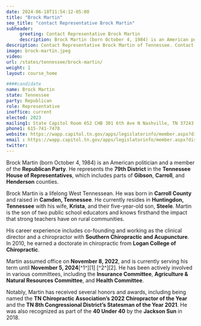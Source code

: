 ```yaml
---
date: 2024-06-18T11:54:12-05:00
title: "Brock Martin"
seo_title: "contact Representative Brock Martin"
subheader:
     greeting: Contact Representative Brock Martin
     description: Brock Martin (born October 4, 1984) is an American politician and a member of the Republican Party. He represents the 79th District in the Tennessee House of Representatives, which includes parts of Gibson, Carroll, and Henderson counties.
description: Contact Representative Brock Martin of Tennessee. Contact information for Brock Martin includes email address, phone number, and mailing address.
image: brock-martin.jpeg
video:
url: /states/tennessee/brock-martin/
weight: 1
layout: course_home

####candidate
name: Brock Martin
state: Tennessee
party: Republican
role: Representative
inoffice: current
elected: 2023
mailing1: State Capitol Room 652 CHB 301 6th Ave N Nashville, TN 37243
phone1: 615-741-7478
website: https://wapp.capitol.tn.gov/apps/legislatorinfo/member.aspx?district=H79/
email : https://wapp.capitol.tn.gov/apps/legislatorinfo/member.aspx?district=H79/
twitter: 
---
```

Brock Martin (born October 4, 1984) is an American politician and a member of the **Republican Party**. He represents the **79th District** in the **Tennessee House of Representatives**, which includes parts of **Gibson**, **Carroll**, and **Henderson** counties.

Brock Martin is a lifelong West Tennessean. He was born in **Carroll County** and raised in **Camden, Tennessee**. He currently resides in **Huntingdon, Tennessee** with his wife, **Krista**, and their five-year-old son, **Steele**. Martin is the son of two public school educators and knows firsthand the impact that strong teachers have on rural communities.

His career experience includes co-founding and working as the clinical director and a chiropractor with **Southern Chiropractic and Acupuncture**. In 2010, he earned a doctorate in chiropractic from **Logan College of Chiropractic**.

Martin assumed office on **November 8, 2022**, and is currently serving his term until **November 5, 2024**[^1^][1] [^2^][2]. He has been actively involved in various committees, including the **Insurance Committee**, **Agriculture & Natural Resources Committee**, and **Health Committee**.

Notably, Martin has received several honors and awards, including being named the **TN Chiropractic Association’s 2022 Chiropractor of the Year** and the **TN 8th Congressional District’s Statesman of the Year 2021**. He was also recognized as part of the **40 Under 40** by the **Jackson Sun** in 2018.
